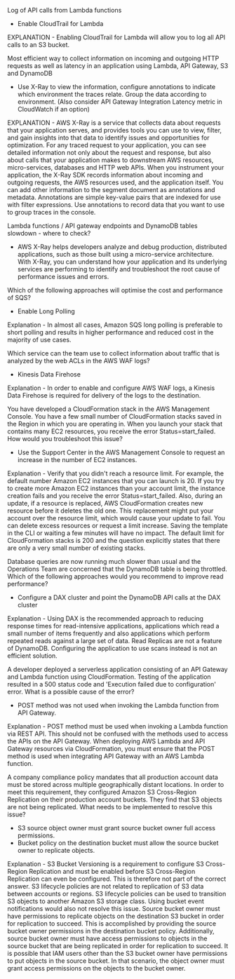 Log of API calls from Lambda functions
   - Enable CloudTrail for Lambda

EXPLANATION - Enabling CloudTrail for Lambda will allow you to log all API calls to an S3 bucket.

Most efficient way to collect information on incoming and outgoing HTTP requests as well as latency in an application using Lambda, API Gateway, S3 and DynamoDB
   - Use X-Ray to view the information, configure annotations to indicate which environment the traces relate. Group the data according to environment. (Also consider API Gateway Integration Latency metric in CloudWatch if an option)

EXPLANATION - AWS X-Ray is a service that collects data about requests that your application serves, and provides tools you can use to view, filter, and gain insights into that data to identify issues and opportunities for optimization. For any traced request to your application, you can see detailed information not only about the request and response, but also about calls that your application makes to downstream AWS resources, micro-services, databases and HTTP web APIs. When you instrument your application, the X-Ray SDK records information about incoming and outgoing requests, the AWS resources used, and the application itself. You can add other information to the segment document as annotations and metadata. Annotations are simple key-value pairs that are indexed for use with filter expressions. Use annotations to record data that you want to use to group traces in the console.

Lambda functions / API gateway endpoints and DynamoDB tables slowdown - where to check?
   - AWS X-Ray helps developers analyze and debug production, distributed applications, such as those built using a micro-service architecture. With X-Ray, you can understand how your application and its underlying services are performing to identify and troubleshoot the root cause of performance issues and errors.

Which of the following approaches will optimise the cost and performance of SQS?
   - Enable Long Polling
   
Explanation - In almost all cases, Amazon SQS long polling is preferable to short polling and results in higher performance and reduced cost in the majority of use cases.

Which service can the team use to collect information about traffic that is analyzed by the web ACLs in the AWS WAF logs?
   - Kinesis Data Firehose
   
Explanation - In order to enable and configure AWS WAF logs, a Kinesis Data Firehose is required for delivery of the logs to the destination.

You have developed a CloudFormation stack in the AWS Management Console. You have a few small number of CloudFormation stacks saved in the Region in which you are operating in. When you launch your stack that contains many EC2 resources, you receive the error Status=start_failed. How would you troubleshoot this issue?

   - Use the Support Center in the AWS Management Console to request an increase in the number of EC2 instances.
   
Explanation - Verify that you didn't reach a resource limit. For example, the default number Amazon EC2 instances that you can launch is 20. If you try to create more Amazon EC2 instances than your account limit, the instance creation fails and you receive the error Status=start_failed. Also, during an update, if a resource is replaced, AWS CloudFormation creates new resource before it deletes the old one. This replacement might put your account over the resource limit, which would cause your update to fail. You can delete excess resources or request a limit increase. Saving the template in the CLI or waiting a few minutes will have no impact. The default limit for CloudFormation stacks is 200 and the question explicitly states that there are only a very small number of existing stacks.

Database queries are now running much slower than usual and the Operations Team are concerned that the DynamoDB table is being throttled. Which of the following approaches would you recommend to improve read performance?

   - Configure a DAX cluster and point the DynamoDB API calls at the DAX cluster
   
Explanation - Using DAX is the recommended approach to reducing response times for read-intensive applications, applications which read a small number of items frequently and also applications which perform repeated reads against a large set of data. Read Replicas are not a feature of DynamoDB. Configuring the application to use scans instead is not an efficient solution.

A developer deployed a serverless application consisting of an API Gateway and Lambda function using CloudFormation. Testing of the application resulted in a 500 status code and 'Execution failed due to configuration' error. What is a possible cause of the error?

   - POST method was not used when invoking the Lambda function from API Gateway.
   
Explanation - POST method must be used when invoking a Lambda function via REST API. This should not be confused with the methods used to access the APIs on the API Gateway. When deploying AWS Lambda and API Gateway resources via CloudFormation, you must ensure that the POST method is used when integrating API Gateway with an AWS Lambda function.

A company compliance policy mandates that all production account data must be stored across multiple geographically distant locations. In order to meet this requirement, they configured Amazon S3 Cross-Region Replication on their production account buckets. They find that S3 objects are not being replicated. What needs to be implemented to resolve this issue?

   - S3 source object owner must grant source bucket owner full access permissions.
   - Bucket policy on the destination bucket must allow the source bucket owner to replicate objects.
   
Explanation - S3 Bucket Versioning is a requirement to configure S3 Cross-Region Replication and must be enabled before S3 Cross-Region Replication can even be configured. This is therefore not part of the correct answer. S3 lifecycle policies are not related to replication of S3 data between accounts or regions. S3 lifecycle policies can be used to transition S3 objects to another Amazon S3 storage class. Using bucket event notifications would also not resolve this issue. Source bucket owner must have permissions to replicate objects on the destination S3 bucket in order for replication to succeed. This is accomplished by providing the source bucket owner permissions in the destination bucket policy. Additionally, source bucket owner must have access permissions to objects in the source bucket that are being replicated in order for replication to succeed. It is possible that IAM users other than the S3 bucket owner have permissions to put objects in the source bucket. In that scenario, the object owner must grant access permissions on the objects to the bucket owner.
